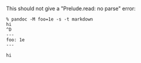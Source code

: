 This should not give a "Prelude.read: no parse" error:

```
% pandoc -M foo=1e -s -t markdown
hi
^D
---
foo: 1e
---

hi
```
